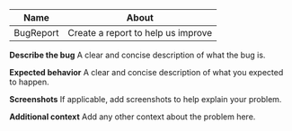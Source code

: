 | Name      | About                              |
| --------- | ---------------------------------- |
| BugReport | Create a report to help us improve |

**Describe the bug**
A clear and concise description of what the bug is.

**Expected behavior**
A clear and concise description of what you expected to happen.

**Screenshots**
If applicable, add screenshots to help explain your problem.

**Additional context**
Add any other context about the problem here.
